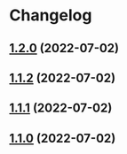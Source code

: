# Changelog

## [1.2.0](https://github.com/TigerC10/passport-ropc/compare/v1.1.2...v1.2.0) (2022-07-02)
## [1.1.2](https://github.com/TigerC10/passport-ropc/compare/v1.1.1...v1.1.2) (2022-07-02)
## [1.1.1](https://github.com/TigerC10/passport-ropc/compare/v1.1.0...v1.1.1) (2022-07-02)
## [1.1.0](https://github.com/TigerC10/passport-ropc/compare/v1.0.0...v1.1.0) (2022-07-02)
